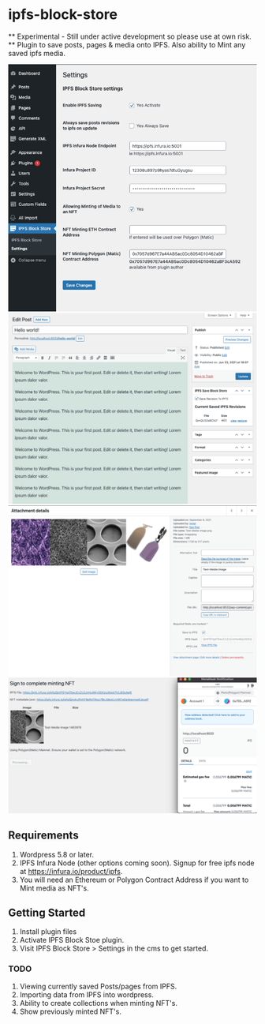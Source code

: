 # ipfs-block-store
** Experimental - Still under active development so please use at own risk. **
Plugin to save posts, pages & media onto IPFS.  Also ability to Mint any saved ipfs media.

![Settings Screen](assets/screenshot-1.png)
![Save Post revision to IPFS](assets/screenshot-2.png)
![Save Media to IPFS](assets/screenshot-3.png)
![Mint Media](assets/screenshot-4.png)


## Requirements
1.  Wordpress 5.8 or later.
2.  IPFS Infura Node (other options coming soon).  Signup for free ipfs node at https://infura.io/product/ipfs.
3.  You will need an Ethereum or Polygon Contract Address if you want to Mint media as NFT's.

## Getting Started
1.  Install plugin files
2.  Activate IPFS Block Stoe plugin.
3.  Visit IPFS Block Store > Settings in the cms to get started.


### TODO

1.  Viewing currently saved Posts/pages from IPFS.
2.  Importing data from IPFS into wordpress.
3.  Ability to create collections when minting NFT's.
4.  Show previously minted NFT's.


